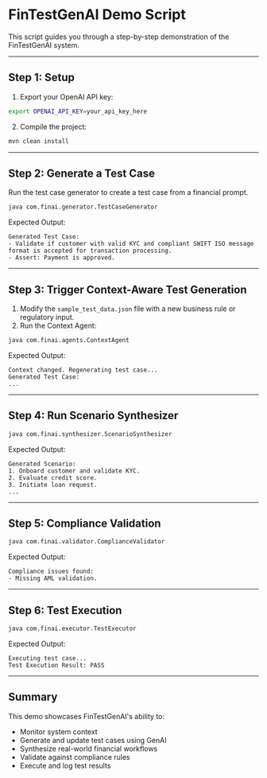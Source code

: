 
# FinTestGenAI Demo Script

This script guides you through a step-by-step demonstration of the FinTestGenAI system.

---

## Step 1: Setup

1. Export your OpenAI API key:

```bash
export OPENAI_API_KEY=your_api_key_here
```

2. Compile the project:

```bash
mvn clean install
```

---

## Step 2: Generate a Test Case

Run the test case generator to create a test case from a financial prompt.

```bash
java com.finai.generator.TestCaseGenerator
```

Expected Output:
```
Generated Test Case:
- Validate if customer with valid KYC and compliant SWIFT ISO message format is accepted for transaction processing.
- Assert: Payment is approved.
```

---

## Step 3: Trigger Context-Aware Test Generation

1. Modify the `sample_test_data.json` file with a new business rule or regulatory input.
2. Run the Context Agent:

```bash
java com.finai.agents.ContextAgent
```

Expected Output:
```
Context changed. Regenerating test case...
Generated Test Case:
...
```

---

## Step 4: Run Scenario Synthesizer

```bash
java com.finai.synthesizer.ScenarioSynthesizer
```

Expected Output:
```
Generated Scenario:
1. Onboard customer and validate KYC.
2. Evaluate credit score.
3. Initiate loan request.
...
```

---

## Step 5: Compliance Validation

```bash
java com.finai.validator.ComplianceValidator
```

Expected Output:
```
Compliance issues found:
- Missing AML validation.
```

---

## Step 6: Test Execution

```bash
java com.finai.executor.TestExecutor
```

Expected Output:
```
Executing test case...
Test Execution Result: PASS
```

---

## Summary

This demo showcases FinTestGenAI's ability to:
- Monitor system context
- Generate and update test cases using GenAI
- Synthesize real-world financial workflows
- Validate against compliance rules
- Execute and log test results
